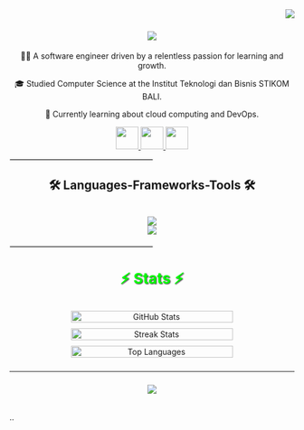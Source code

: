 <img align="right" src="https://visitor-badge.laobi.icu/badge?page_id=Deku077-zaldy.Deku077-zaldy" />

<h1 align="center">
    <img src="https://readme-typing-svg.herokuapp.com/?font=Righteous&size=35&center=true&vCenter=true&width=500&height=70&duration=4000&lines=Hi+There!+👋;+I'm+Dicky+Zaldy;" />
</h1>

<p align="center">👨‍💻 A software engineer driven by a relentless passion for learning and growth.</p>
<p align="center">🎓 Studied Computer Science at the Institut Teknologi dan Bisnis STIKOM BALI.</p>
<p align="center">💭 Currently learning about cloud computing and DevOps.</p>

<div align="center" style="margin-top: 10px;">
    <a href="mailto:dickyzaldyharyanto@gmail.com" target="_blank">
        <img src="https://img.shields.io/badge/Gmail-333333?style=for-the-badge&logo=gmail&logoColor=red" style="height: 40px;" />
    </a>
    <a href="https://www.linkedin.com/in/dickyzaldyharyanto/" target="_blank">
        <img src="https://img.shields.io/badge/LinkedIn-0077B5?style=for-the-badge&logo=linkedin&logoColor=white" style="height: 40px;" />
    </a>
    <a href="https://github.com/Deku077-zaldy" target="_blank">
        <img src="https://img.shields.io/badge/Portfolio-FF5722?style=for-the-badge&logo=todoist&logoColor=white" style="height: 40px;" />
    </a>
</div>

<hr style="width:50%; border:1px solid #ddd;" />

<h2 align="center">🛠️ Languages-Frameworks-Tools 🛠️</h2>
<br/>
<div align="center">
    <a href="https://skillicons.dev">
        <img src="https://skillicons.dev/icons?i=nodejs,github,python,javascript,cpp,golang,java,php" /><br>
        <img src="https://skillicons.dev/icons?i=bootstrap,mysql,flask,html,css,vscode,figma,git" />
    </a>
</div>

<hr style="width:50%; border:1px solid #ddd; margin-top: 20px; margin-bottom: 20px;" />
<h2 align="center" style="font-size: 26px; color: #00FF00; font-weight: bold; text-shadow: 1px 1px 2px #333333;">⚡ Stats ⚡</h2>

<div align="center">
    <div style="display: flex; flex-direction: column; align-items: center; padding: 10px; border-radius: 8px; width: 70%; max-width: 500px; margin: auto;">
        <img src="https://github-readme-stats.vercel.app/api?username=Deku077-zaldy&show_icons=true&theme=transparent&bg_color=333333&text_color=ffffff&title_color=00FF00&icon_color=00FF00&locale=en" alt="GitHub Stats" width="90%" style="margin-bottom: 10px;" />
        <img src="https://github-readme-streak-stats.herokuapp.com/?user=Deku077-zaldy&theme=transparent&bg_color=333333&text_color=ffffff&fire=00FF00&ring=00FF00" alt="Streak Stats" width="90%" style="margin-bottom: 10px;" />
        <img src="https://github-readme-stats.vercel.app/api/top-langs?username=Deku077-zaldy&show_icons=true&theme=transparent&bg_color=333333&text_color=ffffff&title_color=00FF00&icon_color=00FF00&locale=en&layout=compact" alt="Top Languages" width="90%" />
    </div>
</div>



<hr/>
<h3 align="center">
    <img src="https://readme-typing-svg.herokuapp.com/?font=Righteous&size=25&center=true&vCenter=true&width=500&height=70&duration=4000&lines=Thanks+for+visiting!+👋;+Shoot+me+a+message+on+LinkedIn!;+I'm+always+waiting+for+a+collab+:+)" />
</h3>
<br/>
..
